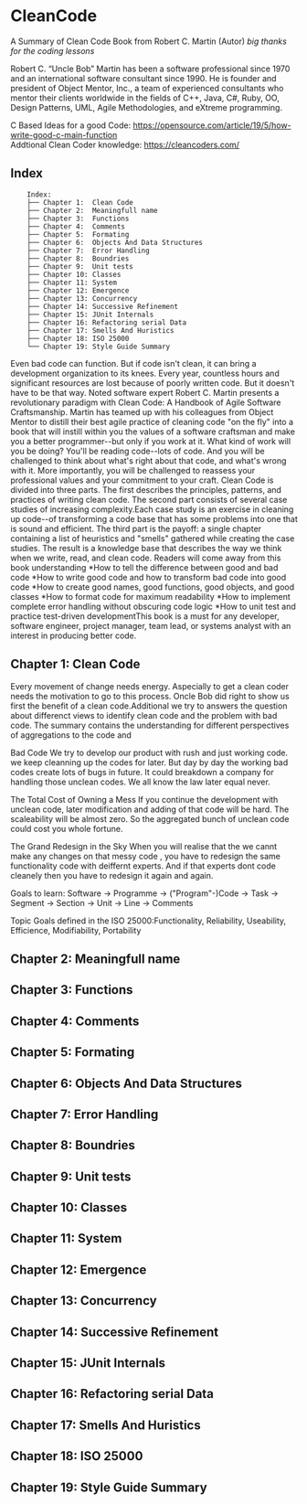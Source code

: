 # CleanCode
A Summary of Clean Code Book from Robert C. Martin (Autor) *big thanks for the coding lessons*

Robert C. “Uncle Bob” Martin has been a software professional since 1970 and an international software consultant since 1990. He is founder and president of Object Mentor, Inc., a team of experienced consultants who mentor their clients worldwide in the fields of C++, Java, C#, Ruby, OO, Design Patterns, UML, Agile Methodologies, and eXtreme programming.

C Based Ideas for a good Code: https://opensource.com/article/19/5/how-write-good-c-main-function</br>
Addtional Clean Coder knowledge: https://cleancoders.com/

## Index
```
	Index:
	├── Chapter 1:  Clean Code
	├── Chapter 2:  Meaningfull name
	├── Chapter 3:  Functions
	├── Chapter 4:  Comments
	├── Chapter 5:  Formating
	├── Chapter 6:  Objects And Data Structures
	├── Chapter 7:  Error Handling
	├── Chapter 8:  Boundries
	├── Chapter 9:  Unit tests
	├── Chapter 10: Classes
	├── Chapter 11: System
	├── Chapter 12: Emergence 
	├── Chapter 13: Concurrency
	├── Chapter 14: Successive Refinement
	├── Chapter 15: JUnit Internals
	├── Chapter 16: Refactoring serial Data
	├── Chapter 17: Smells And Huristics
	├── Chapter 18: ISO 25000
	└── Chapter 19: Style Guide Summary
```
Even bad code can function. But if code isn't clean, it can bring a development organization to its knees. Every year, countless hours and significant resources are lost because of poorly written code. But it doesn't have to be that way. Noted software expert Robert C. Martin presents a revolutionary paradigm with Clean Code: A Handbook of Agile Software Craftsmanship. Martin has teamed up with his colleagues from Object Mentor to distill their best agile practice of cleaning code "on the fly" into a book that will instill within you the values of a software craftsman and make you a better programmer--but only if you work at it. What kind of work will you be doing? You'll be reading code--lots of code. And you will be challenged to think about what's right about that code, and what's wrong with it. More importantly, you will be challenged to reassess your professional values and your commitment to your craft. Clean Code is divided into three parts. The first describes the principles, patterns, and practices of writing clean code. The second part consists of several case studies of increasing complexity.Each case study is an exercise in cleaning up code--of transforming a code base that has some problems into one that is sound and efficient. The third part is the payoff: a single chapter containing a list of heuristics and "smells" gathered while creating the case studies. The result is a knowledge base that describes the way we think when we write, read, and clean code. Readers will come away from this book understanding *How to tell the difference between good and bad code *How to write good code and how to transform bad code into good code *How to create good names, good functions, good objects, and good classes *How to format code for maximum readability *How to implement complete error handling without obscuring code logic *How to unit test and practice test-driven developmentThis book is a must for any developer, software engineer, project manager, team lead, or systems analyst with an interest in producing better code.</br>

## Chapter 1: Clean Code
Every movement of change needs energy. Aspecially to get a clean coder needs the motivation to go to this process. Oncle Bob did right to show us first the benefit of a clean code.Additional we try to answers the question about differenct views to identify clean code and the problem with bad code. 
The summary contains the understanding for different perspectives of aggregations to the code and 

Bad Code
We try to develop our product with rush and just working code. we keep cleanning up the codes for later. But day by day the working bad codes create lots of bugs in future. It could breakdown a company for handling those unclean codes. We all know the law later equal never.

The Total Cost of Owning a Mess
If you continue the development with unclean code, later modification and adding of that code will be hard. The scaleability will be almost zero. So the aggregated bunch of unclean code could cost you whole fortune.

The Grand Redesign in the Sky
When you will realise that the we cannt make any changes on that messy code , you have to redesign the same functionality code with deiffernt experts. And if that experts dont code cleanely then you have to redesign it again and again.

Goals to learn:
Software -> Programme -> ("Program"-)Code -> Task -> Segment -> Section -> Unit -> Line -> Comments

Topic Goals defined in the ISO 25000:Functionality, Reliability, Useability, Efficience, Modifiability, Portability

## Chapter 2:  Meaningfull name
## Chapter 3:  Functions
## Chapter 4:  Comments
## Chapter 5:  Formating
## Chapter 6:  Objects And Data Structures
## Chapter 7:  Error Handling
## Chapter 8:  Boundries
## Chapter 9:  Unit tests
## Chapter 10: Classes
## Chapter 11: System
## Chapter 12: Emergence 
## Chapter 13: Concurrency
## Chapter 14: Successive Refinement
## Chapter 15: JUnit Internals
## Chapter 16: Refactoring serial Data
## Chapter 17: Smells And Huristics
## Chapter 18: ISO 25000
## Chapter 19: Style Guide Summary
